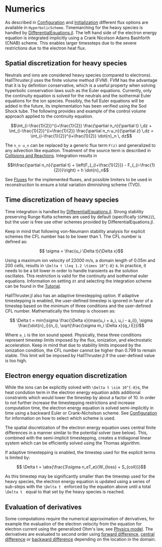 # Numerics

As described in [Configuration](@ref) and [Initialization](@ref) different flux options are available in `HyperbolicScheme`. Timemarching for the heavy species is handled by [DifferentialEquations.jl](https://github.com/SciML/DifferentialEquations.jl). The left hand side of the electron energy equation is integrated implicitly using a Crank Nicolson Adams Bashforth (CNAB) scheme. This enables larger timessteps due to the severe restrictions due to the electron heat flux.

## Spatial discretization for heavy species

Neutrals and ions are considered heavy species (compared to electrons). HallThruster.jl uses the finite volume method (FVM). FVM has the advantage that it is by definition conservative, which is a useful property when solving hyperbolic conservation laws such as the Euler equations. Currently, only the continuity equation is solved for the neutrals and the isothermal Euler equations for the ion species. Possibly, the full Euler equations will be added in the future, its implementation has been verified using the Sod Shock tube. The following provides and example of the control volume approach applied to the continuity equation.

```math
\int_{i-\frac{1}{2}}^{i+\frac{1}{2}} \frac{\partial n_n}{\partial t} \,dz + \int_{i-\frac{1}{2}}^{i+\frac{1}{2}} \frac{\partial n_n u_n}{\partial z} \,dz = \int_{i-\frac{1}{2}}^{i+\frac{1}{2}} \dot{n}_n \, dz
```

The ``n_n u_n`` can be replaced by a generic flux term ``F(z)`` and generalized to any advection like equation. Treatment of the source term is described in [Collisions and Reactions](@ref). Integration results in

```math
h\frac{\partial n_n}{\partial t} + \left(F_{_{i+\frac{1}{2}}} - F_{_{i-\frac{1}{2}}}\right) = h \dot{n}_n
```
See [Fluxes](@ref) for the implemented fluxes, and possible limiters to be used in reconstruction to ensure a total variation diminishing scheme (TVD).

## Time discretization of heavy species

Time integration is handled by [DifferentialEquations.jl](https://github.com/SciML/DifferentialEquations.jl). Strong stability preserving Runge Kutta schemes are used by default (specifically `SSPRK22`), but the user is free use other schemes provided by DifferentialEquations.jl.

Keep in mind that following von-Neumann stability analysis for explicit schemes the CFL number has to be lower than 1. The CFL number is defined as:

```math
    \sigma = \frac{u_i \Delta t}{\Delta x}
```

Using a maximum ion velocity of 22000 m/s, a domain length of 0.05m and 200 cells, results in ``\Delta t \leq 1.2 \times 10^{-8}`` s. In practice, it needs to be a bit lower in order to handle transients as the solution oscillates. This restriction is valid for the continuity and isothermal euler equations. Information on setting `dt` and selecting the integration scheme can be found in the [Tutorial](@ref).

HallThruster.jl also has an adaptive timestepping option. If adaptive timestepping is enabled, the user-defined timestep is ignored in favor of a timestep based on the minimum of three conditions and the user-defined CFL number. Mathematically the timstep is choosen as:

```math
    \Delta t = min(\sigma \frac{\Delta x}{max(u_i + a_i, u_i - a_i)}, \sigma \frac{\dot{n}_i}{n_i}, \sqrt{\frac{\sigma m_i \Delta x}{q_i E}})
```

Where ``a_i`` is the ion sound speed. Physically, these three conditions represent timestep limits imposed by the flux, ionization, and electrostatic acceleration. Keep in mind that due to stability limits imposed by the ionization condition, the CFL number cannot be higher than 0.799 to remain stable. This limit will be imposed by HallThruster.jl if the user-defined value is too high.


## Electron energy equation discretization

While the ions can be explicitly solved with ``\Delta t \sim 10^{-8}``s, the heat condution term in the electron energy equation adds additional constraints which would lower the timestep by about a factor of 10. In order to not further increase the timestepping restrictions and increase computation time, the electron energy equation is solved semi-implicitly in time using a backward Euler or Crank-Nicholson scheme. See [Configuration](@ref) for information on how to select which scheme is used.

The spatial discretization of the electron energy equation uses central finite differences in a manner similar to the potential solver (see below). This, combined with the semi-implicit timestepping, creates a tridiagonal linear system which can be efficiently solved using the Thomas algorithm.

If adaptive timestepping is enabled, the timestep used for the explicit terms is limited by:

```math
    \Delta t = \abs{\frac{3\sigma n_eT_e}{W_{loss} + S_{coll}}}
```

As this timestep may be significantly smaller than the timestep used for the heavy species, the electron energy equation is updated using a series of sub-steps with the ``\Delta t `` enforced by the equation above until a total ``\Delta t `` equal to that set by the heavy species is reached.

## Evaluation of derivatives

Some computations require the numerical approximation of derivatives, for example the evaluation of the electron velocity from the equation for electron current using the generalized Ohm's law, see [Physics model](@ref). The derivatives are evaluated to second order using [forward difference](https://um-pepl.github.io/HallThruster.jl/dev/internals/#HallThruster.forward_difference-NTuple{6,%20Any}), [central difference](https://um-pepl.github.io/HallThruster.jl/dev/internals/#HallThruster.central_difference-NTuple{6,%20Any}) or [backward difference](https://um-pepl.github.io/HallThruster.jl/dev/internals/#HallThruster.backward_difference-NTuple{6,%20Any}) depending on the location in the domain.
